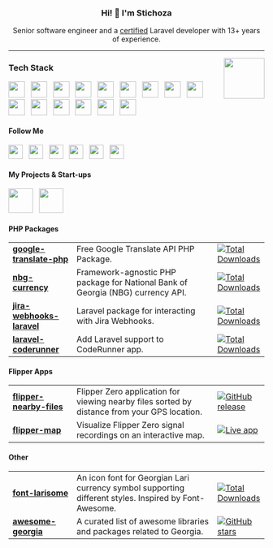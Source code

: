 <h3 align="center">Hi! 👋 I'm Stichoza</h2>
<p align="center">Senior software engineer and a <a href="https://verifier.certificationforlaravel.org/befe186a-d233-4d63-a197-c8ac14cb88d3">certified</a> Laravel developer with 13+ years of experience.</p>

---
<a href="https://verifier.certificationforlaravel.org/befe186a-d233-4d63-a197-c8ac14cb88d3">
  <img src="https://fractal.everycred.com/certificate_templates/4356ca59-2af6-4867-ab20-5f093bc9e24b.png" align="right" height="80">
</a>

<h3>Tech Stack</h3>
<a href="#"><img src="https://cdn.jsdelivr.net/gh/devicons/devicon/icons/php/php-original.svg" height="32"></a> &nbsp;
<a href="#"><img src="https://cdn.jsdelivr.net/gh/devicons/devicon/icons/laravel/laravel-original.svg" height="32"></a> &nbsp;
<a href="#"><img src="https://cdn.jsdelivr.net/gh/devicons/devicon/icons/livewire/livewire-original.svg" height="32"></a> &nbsp;
<a href="#"><img src="https://cdn.jsdelivr.net/gh/devicons/devicon/icons/lumen/lumen-original.svg" height="32"></a> &nbsp;
<a href="#"><img src="https://cdn.jsdelivr.net/gh/devicons/devicon/icons/javascript/javascript-original.svg" height="32"></a> &nbsp;
<a href="#"><img src="https://cdn.jsdelivr.net/gh/devicons/devicon/icons/nodejs/nodejs-original.svg" height="32"></a> &nbsp;
<a href="#"><img src="https://cdn.jsdelivr.net/gh/devicons/devicon/icons/adonisjs/adonisjs-original.svg" height="32"></a> &nbsp;
<a href="#"><img src="https://cdn.jsdelivr.net/gh/devicons/devicon/icons/css3/css3-original.svg" height="32"></a> &nbsp;
<a href="#"><img src="https://cdn.jsdelivr.net/gh/devicons/devicon/icons/sass/sass-original.svg" height="32"></a> &nbsp;
<a href="#"><img src="https://cdn.jsdelivr.net/gh/devicons/devicon/icons/tailwindcss/tailwindcss-original.svg" height="32"></a> &nbsp;
<a href="#"><img src="https://cdn.jsdelivr.net/gh/devicons/devicon/icons/bootstrap/bootstrap-original.svg" height="32"></a> &nbsp;
<a href="#"><img src="https://cdn.jsdelivr.net/gh/devicons/devicon/icons/mysql/mysql-original.svg" height="32"></a> &nbsp;
<a href="#"><img src="https://cdn.jsdelivr.net/gh/devicons/devicon/icons/postgresql/postgresql-original.svg" height="32"></a> &nbsp;
<a href="#"><img src="https://cdn.jsdelivr.net/gh/devicons/devicon/icons/redis/redis-original.svg" height="32"></a> &nbsp;
<a href="#"><img src="https://cdn.jsdelivr.net/gh/devicons/devicon/icons/mongodb/mongodb-original-wordmark.svg" height="32"></a> &nbsp;

<h4>Follow Me</h4>
<a href="https://www.instagram.com/stichoza" target="_blank"><img src="https://s.magecdn.com/social/tc-instagram.svg" height="28"></a> &nbsp;
<a href="https://www.facebook.com/stichoza" target="_blank"><img src="https://s.magecdn.com/social/tc-facebook.svg" height="28"></a> &nbsp;
<a href="https://x.com/Stichoza" target="_blank"><img src="https://s.magecdn.com/social/tc-x.svg" height="28"></a> &nbsp;
<a href="https://linkedin.com/in/stichoza" target="_blank"><img src="https://s.magecdn.com/social/tc-linkedin.svg" height="28"></a> &nbsp;
<a href="https://stackoverflow.com/users/1115262/stichoza" target="_blank"><img src="https://s.magecdn.com/social/tc-stackoverflow.svg" height="28"></a> &nbsp;
<a href="https://medium.com/@stichoza" target="_blank"><img src="https://s.magecdn.com/social/tc-medium.svg" height="28"></a> &nbsp;

<h4>My Projects & Start-ups</h4>

<a href="https://metaoutdoor.com/?ref=github.com/Stichoza" target="_blank"><img src="https://avatars.githubusercontent.com/u/36438095?s=200&v=4" height="48"></a> &nbsp;
<a href="https://bina24.ge/?ref=github.com/Stichoza" target="_blank"><img src="https://avatars.githubusercontent.com/u/45656438?s=200&v=4" height="48"></a> &nbsp;

<h4>PHP Packages</h4>
<table width="100%">
  <tr>
    <td width="25%">
      <a href="https://github.com/Stichoza/google-translate-php"><b>google-translate-php</b></a>
    </td>
    <td width="55%">Free Google Translate API PHP Package.</td>
    <td width="20%">
      <a href="https://packagist.org/packages/stichoza/google-translate-php">
        <img src="https://img.shields.io/packagist/dt/Stichoza/google-translate-php.svg" alt="Total Downloads" />
      </a>
    </td>
  </tr>
  <tr>
    <td width="25%">
      <a href="https://github.com/Stichoza/nbg-currency"><b>nbg-currency</b></a>
    </td>
    <td width="55%">Framework-agnostic PHP package for National Bank of Georgia (NBG) currency API.</td>
    <td width="20%">
      <a href="https://packagist.org/packages/stichoza/nbg-currency">
        <img src="https://img.shields.io/packagist/dt/Stichoza/nbg-currency.svg" alt="Total Downloads" />
      </a>
    </td>
  </tr>
  <tr>
    <td width="25%">
      <a href="https://github.com/Stichoza/jira-webhooks-laravel"><b>jira-webhooks-laravel</b></a>
    </td>
    <td width="55%">Laravel package for interacting with Jira Webhooks.</td>
    <td width="20%">
      <a href="https://packagist.org/packages/stichoza/jira-webhooks-laravel">
        <img src="https://img.shields.io/packagist/dt/Stichoza/jira-webhooks-laravel.svg" alt="Total Downloads" />
      </a>
    </td>
  </tr>
  <tr>
    <td width="25%">
      <a href="https://github.com/Stichoza/laravel-coderunner"><b>laravel-coderunner</b></a>
    </td>
    <td width="55%">Add Laravel support to CodeRunner app.</td>
    <td width="20%">
      <a href="https://packagist.org/packages/stichoza/laravel-coderunner">
        <img src="https://img.shields.io/packagist/dt/Stichoza/laravel-coderunner.svg" alt="Total Downloads" />
      </a>
    </td>
  </tr>
</table>

<h4>Flipper Apps</h4>
<table width="100%">
  <tr>
    <td width="25%">
      <a href="https://github.com/Stichoza/flipper-nearby-files"><b>flipper-nearby-files</b></a>
    </td>
    <td width="55%">Flipper Zero application for viewing nearby files sorted by distance from your GPS location.</td>
    <td width="20%">
      <a href="https://github.com/Stichoza/flipper-nearby-files/releases/latest">
        <img src="https://img.shields.io/github/v/release/Stichoza/flipper-nearby-files?label=download" alt="GitHub release" />
      </a>
    </td>
  </tr>
  <tr>
    <td width="25%">
      <a href="https://github.com/Stichoza/flipper-map"><b>flipper-map</b></a>
    </td>
    <td width="55%">Visualize Flipper Zero signal recordings on an interactive map.</td>
    <td width="20%">
      <a href="https://flipper-map.stichoza.com">
        <img src="https://img.shields.io/badge/open-flipper_map-orange" alt="Live app" />
      </a>
    </td>
  </tr>
</table>

<h4>Other</h4>
<table width="100%">
  <tr>
    <td width="25%">
      <a href="https://github.com/Stichoza/font-larisome"><b>font-larisome</b></a>
    </td>
    <td width="55%">An icon font for Georgian Lari currency symbol supporting different styles. Inspired by Font-Awesome.</td>
    <td width="20%">
      <a href="https://www.npmjs.com/package/font-larisome">
        <img src="https://img.shields.io/npm/dt/font-larisome.svg" alt="Total Downloads" />
      </a>
    </td>
  </tr>
  <tr>
    <td width="25%">
      <a href="https://github.com/Stichoza/awesome-georgia"><b>awesome-georgia</b></a>
    </td>
    <td width="55%">A curated list of awesome libraries and packages related to Georgia.</td>
    <td width="20%">
      <a href="https://github.com/Stichoza/awesome-georgia">
        <img src="https://img.shields.io/github/stars/Stichoza/awesome-georgia?style=social" alt="GitHub stars" />
      </a>
    </td>
  </tr>
</table>
